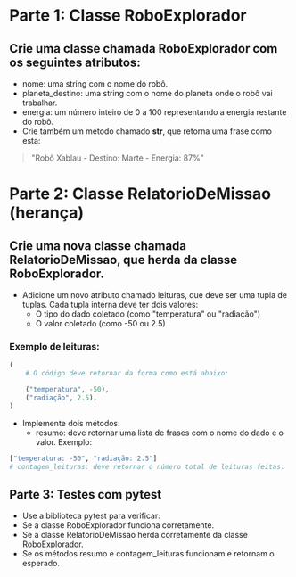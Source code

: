 # Parte 1: Classe RoboExplorador
## Crie uma classe chamada RoboExplorador com os seguintes atributos:
- nome: uma string com o nome do robô.
- planeta_destino: uma string com o nome do planeta onde o robô vai trabalhar.
- energia: um número inteiro de 0 a 100 representando a energia restante do robô.
- Crie também um método chamado __str__, que retorna uma frase como esta:
> "Robô Xablau - Destino: Marte - Energia: 87%"
# Parte 2: Classe RelatorioDeMissao (herança)
## Crie uma nova classe chamada RelatorioDeMissao, que herda da classe RoboExplorador.
- Adicione um novo atributo chamado leituras, que deve ser uma tupla de tuplas. Cada tupla interna deve ter dois valores:
    - O tipo do dado coletado (como "temperatura" ou "radiação")
    - O valor coletado (como -50 ou 2.5)
###  **Exemplo de leituras:**
```py
(
    # O código deve retornar da forma como está abaixo:

    ("temperatura", -50),
    ("radiação", 2.5),
)
```

- Implemente dois métodos:
    - resumo: deve retornar uma lista de frases com o nome do dado e o valor. Exemplo:

```py
["temperatura: -50", "radiação: 2.5"]
# contagem_leituras: deve retornar o número total de leituras feitas.
```
## Parte 3: Testes com pytest
- Use a biblioteca pytest para verificar:
- Se a classe RoboExplorador funciona corretamente.
- Se a classe RelatorioDeMissao herda corretamente da classe RoboExplorador.
- Se os métodos resumo e contagem_leituras funcionam e retornam o esperado.
